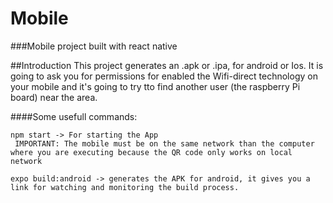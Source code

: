 # Mobile

###Mobile project built with react native

##Introduction
This project generates an .apk or .ipa, for android or Ios.
It is going to ask you for permissions for enabled the Wifi-direct technology on your mobile and it's going to try tto find another user (the raspberry Pi board) near the area.

####Some usefull commands:

    npm start -> For starting the App
     IMPORTANT: The mobile must be on the same network than the computer where you are executing because the QR code only works on local network

    expo build:android -> generates the APK for android, it gives you a link for watching and monitoring the build process.
